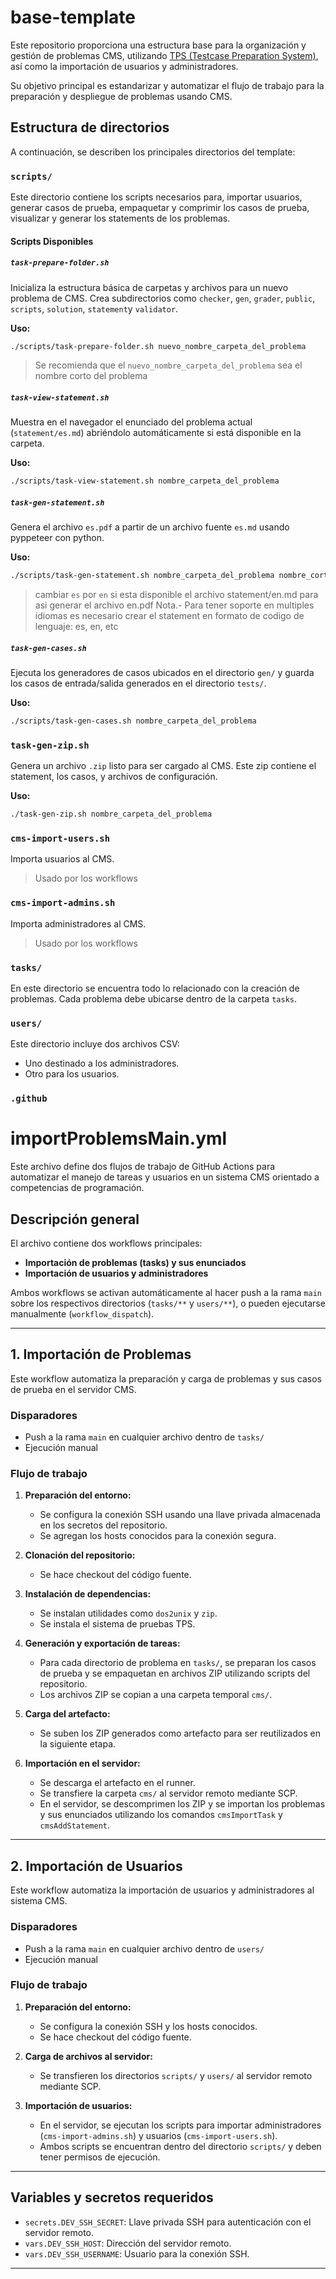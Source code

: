 # base-template

Este repositorio proporciona una estructura base para la organización y gestión de problemas CMS, utilizando [TPS (Testcase Preparation System)](https://github.com/ioi-2017/tps), así como la importación de usuarios y administradores.

Su objetivo principal es estandarizar y automatizar el flujo de trabajo para la preparación y despliegue de problemas usando CMS.

## Estructura de directorios

A continuación, se describen los principales directorios del template:

### `scripts/`

Este directorio contiene los scripts necesarios para, importar usuarios, generar casos de prueba, empaquetar y comprimir los casos de prueba, visualizar y generar los statements de los problemas.

#### Scripts Disponibles

##### `task-prepare-folder.sh`
Inicializa la estructura básica de carpetas y archivos para un nuevo problema de CMS. Crea subdirectorios como `checker`, `gen`, `grader`, `public`, `scripts`, `solution`, `statement`y `validator`.

**Uso:**
```bash
./scripts/task-prepare-folder.sh nuevo_nombre_carpeta_del_problema
```
> Se recomienda que el `nuevo_nombre_carpeta_del_problema` sea el nombre corto del problema

##### `task-view-statement.sh`
Muestra en el navegador el enunciado del problema actual (`statement/es.md`) abriéndolo automáticamente si está disponible en la carpeta.

**Uso:**
```bash
./scripts/task-view-statement.sh nombre_carpeta_del_problema
```

##### `task-gen-statement.sh`
Genera el archivo `es.pdf` a partir de un archivo fuente `es.md` usando pyppeteer con python.

**Uso:**
```bash
./scripts/task-gen-statement.sh nombre_carpeta_del_problema nombre_corto_del_problema es
```

> cambiar `es` por `en` si esta disponible el archivo statement/en.md para asi generar el archivo en.pdf
> Nota.- Para tener soporte en multiples idiomas es necesario crear el statement en formato de codigo de lenguaje: es, en, etc 

##### `task-gen-cases.sh`
Ejecuta los generadores de casos ubicados en el directorio `gen/` y guarda los casos de entrada/salida generados en el directorio `tests/`.

**Uso:**
```bash
./scripts/task-gen-cases.sh nombre_carpeta_del_problema
```

### `task-gen-zip.sh`
Genera un archivo `.zip` listo para ser cargado al CMS. Este zip contiene el statement, los casos, y archivos de configuración.

**Uso:**
```bash
./task-gen-zip.sh nombre_carpeta_del_problema
```

### `cms-import-users.sh`
Importa usuarios al CMS.
> Usado por los workflows

### `cms-import-admins.sh`
Importa administradores al CMS.
> Usado por los workflows

### `tasks/`

En este directorio se encuentra todo lo relacionado con la creación de problemas.
Cada problema debe ubicarse dentro de la carpeta `tasks`.

### `users/`

Este directorio incluye dos archivos CSV:
- Uno destinado a los administradores.
- Otro para los usuarios.

### `.github`

# importProblemsMain.yml

Este archivo define dos flujos de trabajo de GitHub Actions para automatizar el manejo de tareas y usuarios en un sistema CMS orientado a competencias de programación.

## Descripción general

El archivo contiene dos workflows principales:

- **Importación de problemas (tasks) y sus enunciados**
- **Importación de usuarios y administradores**

Ambos workflows se activan automáticamente al hacer push a la rama `main` sobre los respectivos directorios (`tasks/**` y `users/**`), o pueden ejecutarse manualmente (`workflow_dispatch`).

---

## 1. Importación de Problemas

Este workflow automatiza la preparación y carga de problemas y sus casos de prueba en el servidor CMS.

### Disparadores
- Push a la rama `main` en cualquier archivo dentro de `tasks/`
- Ejecución manual

### Flujo de trabajo

1. **Preparación del entorno:**
   - Se configura la conexión SSH usando una llave privada almacenada en los secretos del repositorio.
   - Se agregan los hosts conocidos para la conexión segura.

2. **Clonación del repositorio:**
   - Se hace checkout del código fuente.

3. **Instalación de dependencias:**
   - Se instalan utilidades como `dos2unix` y `zip`.
   - Se instala el sistema de pruebas TPS.

4. **Generación y exportación de tareas:**
   - Para cada directorio de problema en `tasks/`, se preparan los casos de prueba y se empaquetan en archivos ZIP utilizando scripts del repositorio.
   - Los archivos ZIP se copian a una carpeta temporal `cms/`.

5. **Carga del artefacto:**
   - Se suben los ZIP generados como artefacto para ser reutilizados en la siguiente etapa.

6. **Importación en el servidor:**
   - Se descarga el artefacto en el runner.
   - Se transfiere la carpeta `cms/` al servidor remoto mediante SCP.
   - En el servidor, se descomprimen los ZIP y se importan los problemas y sus enunciados utilizando los comandos `cmsImportTask` y `cmsAddStatement`.

---

## 2. Importación de Usuarios

Este workflow automatiza la importación de usuarios y administradores al sistema CMS.

### Disparadores
- Push a la rama `main` en cualquier archivo dentro de `users/`
- Ejecución manual

### Flujo de trabajo

1. **Preparación del entorno:**
   - Se configura la conexión SSH y los hosts conocidos.
   - Se hace checkout del código fuente.

2. **Carga de archivos al servidor:**
   - Se transfieren los directorios `scripts/` y `users/` al servidor remoto mediante SCP.

3. **Importación de usuarios:**
   - En el servidor, se ejecutan los scripts para importar administradores (`cms-import-admins.sh`) y usuarios (`cms-import-users.sh`).
   - Ambos scripts se encuentran dentro del directorio `scripts/` y deben tener permisos de ejecución.

---

## Variables y secretos requeridos

- `secrets.DEV_SSH_SECRET`: Llave privada SSH para autenticación con el servidor remoto.
- `vars.DEV_SSH_HOST`: Dirección del servidor remoto.
- `vars.DEV_SSH_USERNAME`: Usuario para la conexión SSH.

---
